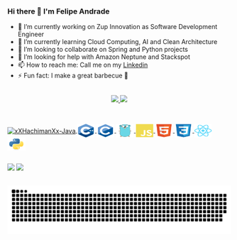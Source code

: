 ### Hi there 👋 I'm Felipe Andrade

- 🔭 I’m currently working on Zup Innovation as Software Development Engineer
- 🌱 I’m currently learning Cloud Computing, AI and Clean Architecture
- 👯 I’m looking to collaborate on Spring and Python projects
- 🤔 I’m looking for help with Amazon Neptune and Stackspot
- 📫 How to reach me: Call me on my [Linkedin](https://www.linkedin.com/in/felipe-andrade-a34092195/)
- ⚡ Fun fact: I make a great barbecue 🍖

##
 
<div align="center">
  <a href="https://github.com/xXHachimanXx">
  <img height="180em" src="https://github-readme-stats.vercel.app/api?username=xXHachimanXx&show_icons=true&theme=dark&include_all_commits=true&count_private=true"/>
  <img height="180em" src="https://github-readme-stats.vercel.app/api/top-langs/?username=xXHachimanXx&layout=compact&langs_count=7&theme=dark"/>
</div>
  
##
  
<div style="display: inline_block"><br>
  <img align="center" alt="xXHachimanXx-Java" height="30" width="40" src="https://cdn.jsdelivr.net/gh/devicons/devicon/icons/java/java-original-wordmark.svg" />
  <img align="center" alt="xXHachimanXx-Cplusplus" height="30" width="40" src="https://raw.githubusercontent.com/devicons/devicon/master/icons/cplusplus/cplusplus-original.svg">
  <img align="center" alt="xXHachimanXx-C" height="30" width="40" src="https://raw.githubusercontent.com/devicons/devicon/master/icons/c/c-original.svg"> 
  <img align="center" alt="xXHachimanXx-go" height="30" width="40" src="https://raw.githubusercontent.com/devicons/devicon/master/icons/go/go-original.svg"> 
  <img align="center" alt="xXHachimanXx-Js" height="30" width="40" src="https://raw.githubusercontent.com/devicons/devicon/master/icons/javascript/javascript-plain.svg">
  <img align="center" alt="xXHachimanXx-HTML" height="30" width="40" src="https://raw.githubusercontent.com/devicons/devicon/master/icons/html5/html5-original.svg">
  <img align="center" alt="xXHachimanXx-CSS" height="30" width="40" src="https://raw.githubusercontent.com/devicons/devicon/master/icons/css3/css3-original.svg">
  <img align="center" alt="xXHachimanXx-React" height="30" width="40" src="https://raw.githubusercontent.com/devicons/devicon/master/icons/react/react-original.svg">
  <img align="center" alt="xXHachimanXx-Python" height="30" width="40" src="https://raw.githubusercontent.com/devicons/devicon/master/icons/python/python-original.svg">
  
</div>
  
##
  
<div> 
  <a href = "mailto:felipe.martins7178412@gmail.com"><img src="https://img.shields.io/badge/-Gmail-%23333?style=for-the-badge&logo=gmail&logoColor=white" target="_blank"></a>
  <a href="https://www.linkedin.com/in/felipe-andrade-a34092195/" target="_blank"><img src="https://img.shields.io/badge/-LinkedIn-%230077B5?style=for-the-badge&logo=linkedin&logoColor=white" target="_blank"></a> 
  
##
  
<picture>
  <source media="(prefers-color-scheme: dark)" srcset="https://raw.githubusercontent.com/platane/platane/output/github-contribution-grid-snake-dark.svg">
  <source media="(prefers-color-scheme: light)" srcset="https://raw.githubusercontent.com/platane/platane/output/github-contribution-grid-snake.svg">
  <img alt="github contribution grid snake animation" src="https://raw.githubusercontent.com/platane/platane/output/github-contribution-grid-snake.svg">
</picture>
 
</div>
